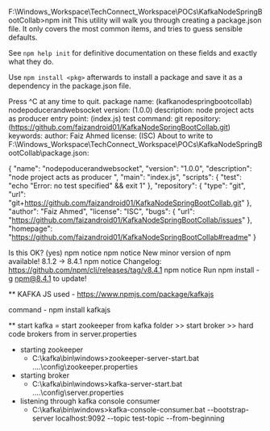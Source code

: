 <!------------------------- Command to be entered ------------------------->

F:\Windows_Workspace\TechConnect_Workspace\POCs\KafkaNodeSpringBootCollab>npm init
This utility will walk you through creating a package.json file.
It only covers the most common items, and tries to guess sensible defaults.

See `npm help init` for definitive documentation on these fields
and exactly what they do.

Use `npm install <pkg>` afterwards to install a package and
save it as a dependency in the package.json file.

Press ^C at any time to quit.
package name: (kafkanodespringbootcollab) nodepoducerandwebsocket
version: (1.0.0)
description: node project acts as producer
entry point: (index.js)
test command:
git repository: (https://github.com/faizandroid01/KafkaNodeSpringBootCollab.git)
keywords:
author: Faiz Ahmed
license: (ISC)
About to write to F:\Windows_Workspace\TechConnect_Workspace\POCs\KafkaNodeSpringBootCollab\package.json:

{
  "name": "nodepoducerandwebsocket",
  "version": "1.0.0",
  "description": "node project acts as producer ",
  "main": "index.js",
  "scripts": {
    "test": "echo \"Error: no test specified\" && exit 1"
  },
  "repository": {
    "type": "git",
    "url": "git+https://github.com/faizandroid01/KafkaNodeSpringBootCollab.git"
  },
  "author": "Faiz Ahmed",
  "license": "ISC",
  "bugs": {
    "url": "https://github.com/faizandroid01/KafkaNodeSpringBootCollab/issues"
  },
  "homepage": "https://github.com/faizandroid01/KafkaNodeSpringBootCollab#readme"
}


Is this OK? (yes)
npm notice
npm notice New minor version of npm available! 8.1.2 -> 8.4.1
npm notice Changelog: https://github.com/npm/cli/releases/tag/v8.4.1
npm notice Run npm install -g npm@8.4.1 to update!


<!------------------------- Command to be entered ------------------------->


** KAFKA JS used - https://www.npmjs.com/package/kafkajs 

command - npm install kafkajs

** start kafka = start zookeeper from kafka folder >> start broker >> hard code brokers from
in server.properties 

* starting zookeeper 
    - C:\kafka\bin\windows>zookeeper-server-start.bat ..\..\config\zookeeper.properties
* starting broker
    - C:\kafka\bin\windows>kafka-server-start.bat ..\..\config\server.properties  
* listening through kafka console consumer
    - C:\kafka\bin\windows>kafka-console-consumer.bat --bootstrap-server localhost:9092 --topic test-topic --from-beginning